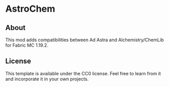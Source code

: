 # AstroChem

## About

This mod adds compatibilities between Ad Astra and Alchemistry/ChemLib for Fabric MC 1.19.2.

## License

This template is available under the CC0 license. Feel free to learn from it and incorporate it in your own projects.

